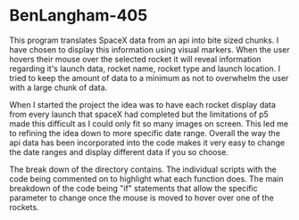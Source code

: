 # BenLangham-405

This program translates SpaceX data from an api into bite sized chunks. I have chosen to display this information using visual markers. When the user hovers their mouse over the selected rocket it will reveal information regarding it's launch data, rocket name, rocket type and launch location. I tried to keep the amount of data to a minimum as not to overwhelm the user with a large chunk of data.

When I started the project the idea was to have each rocket display data from every launch that spaceX had completed but the limitations of p5 made this difficult as I could only fit so many images on screen. This led me to refining the idea down to more specific date range. Overall the way the api data has been incorporated into the code makes it very easy to change the date ranges and display different data if you so choose.
 
The break down of the directory contains. The individual scripts with the code being commented on to highlight what each function does. The main breakdown of the code being "if" statements that allow the specific parameter to change once the mouse is moved to hover over one of the rockets.
